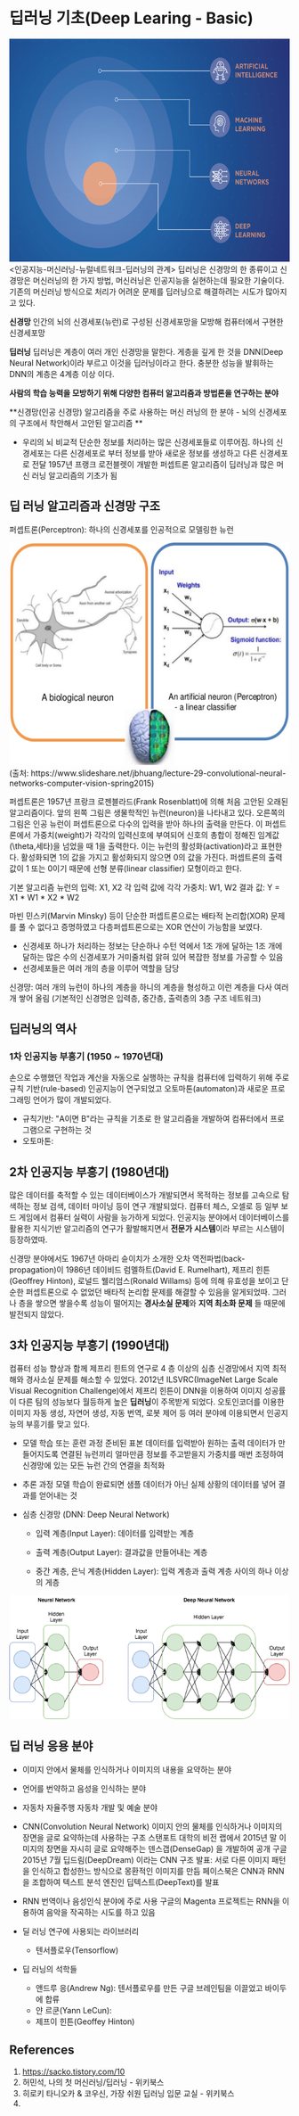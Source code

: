 # 딥러닝 기초(Deep Learing - Basic)

<img src="../primeinfograph.png" width="600" height="400">
<인공지능-머신러닝-뉴럴네트워크-딥러닝의 관계>
딥러닝은 신경망의 한 종류이고 신경망은 머신러닝의 한 가지 방법, 머신러닝은 인공지능을 실현하는데 필요한 기술이다.  
기존의 머신러닝 방식으로 처리가 어려운 문제를 딥러닝으로 해결하려는 시도가 많아지고 있다. 

**신경망**
인간의 뇌의 신경세포(뉴런)로 구성된 신경세포망을 모방해 컴퓨터에서 구현한 신경세포망

**딥러닝**
딥러닝은 계층이 여러 개인 신경망을 말한다. 게층을 깊게 한 것을 DNN(Deep Neural Network)이라 부르고 이것을 딥러닝이라고 한다.
충분한 성능을 발휘하는 DNN의 계층은 4계층 이상 이다.  

**사람의 학습 능력을 모방하기 위해 다양한 컴퓨터 알고리즘과 방법론을 연구하는 분야** 

**신경망(인공 신경망) 알고리즘을 주로 사용하는 머신 러닝의 한 분야 - 뇌의 신경세포의 구조에서 착안해서 고안된 알고리즘 **

* 우리의 뇌
비교적 단순한 정보를 처리하는 많은 신경세포들로 이루어짐. 
하나의 신경세포는 다른 신경세포로 부터 정보를 받아 새로운 정보를 생성하고 다른 신경세포로 전달 
1957년 프랭크 로전블렛이 개발한 퍼셉트론 알고리즘이 딥러닝과 많은 머신 러닝 알고리즘의 기초가 됨

## 딥 러닝 알고리즘과 신경망 구조
퍼셉트론(Perceptron): 하나의 신경세포를 인공적으로 모델링한 뉴런 

<img src="../cnn-computer-vision.png" width="600" height="400">
(출처: https://www.slideshare.net/jbhuang/lecture-29-convolutional-neural-networks-computer-vision-spring2015)

퍼셉트론은 1957년 프랑크 로젠블라드(Frank Rosenblatt)에 의해 처음 고안된 오래된 알고리즘이다. 앞의 왼쪽 그림은 생물학적인 뉴런(neuron)을 나타내고 있다. 
오른쪽의 그림은 인공 뉴런이 퍼셉트론으로 다수의 입력을 받아 하나의 출력을 만든다. 이 퍼셉트론에서 가중치(weight)가 각각의 입력신호에 부여되어 신호의 총합이 정해진 임계값(\theta,세타)을 넘었을 때 1을 출력한다. 이는 뉴런의 활성화(activation)라고 표현한다. 활성화되면 1의 값을 가지고 활성화되지 않으면 0의 값을 가진다. 퍼셉트론의 출력 값이 1 또는 0이기 때문에 선형 분류(linear classifier) 모형이라고 한다. 

기본 알고리즘
뉴런의 입력: X1, X2
각 입력 값에 각각 가중치: W1, W2 
결과 값: Y = X1 * W1 * X2 * W2

마빈 민스키(Marvin Minsky) 등이 단순한 퍼셉트론으로는 배타적 논리합(XOR) 문제를 풀 수 없다고 증명하였고 다층퍼셉트론으로는 XOR 연산이 가능함을 보였다. 

* 신경세포 하나가 처리하는 정보는 단순하나 수턴 억에서 1조 개에 달하는 1조 개에 달하는 많은 수의 신경세포가 거미줄처럼 앍혀 있어 복잡한 정보를 가공할 수 있음
* 선경세포들은 여러 개의 층을 이루어 역할을 담당

신경먕: 여러 개의 뉴런이 하나의 계층을 하니의 계층을 형성하고 이런 계층을 다사 여러 개 쌓어 올림 (기본적인 신경명은 입력층, 중간층, 출력층의 3층 구조 네트워크)

## 딥러닝의 역사

### 1차 인공지능 부흥기 (1950 ~ 1970년대)

손으로 수행했던 작업과 계산을 자동으로 실행하는 규칙을 컴퓨터에 입력하기 위해 주로 규칙 기반(rule-based) 인공지능이 연구되었고 
오토마톤(automaton)과 새로운 프로그래밍 언어가 많이 개발되었다. 

* 규칙기반: "A이면 B"라는 규칙을 기초로 한 알고리즘을 개발하여 컴퓨터에서 프로그램으로 구현하는 것 
* 오토마톤: 

## 2차 인공지능 부흥기 (1980년대)

많은 데이터를 축적할 수 있는 데이터베이스가 개발되면서 목적하는 정보를 고속으로 탐색하는 정보 검색, 데이터 마이닝 등이 연구 개발되었다. 
컴퓨터 체스, 오셀로 등 일부 보드 게임에서 컴퓨터 실력이 사람을 능가하게 되었다. 인공지능 분야에서 데이터베이스를 활용한 지식기반 알고리즘의 연구가 활발해지면서 **전문가 시스템**이라 부르는 시스템이 등장하였따. 

신경망 분야에서도 1967년 아마리 슌이치가 소개한 오차 역전파법(back-propagation)이 1986년 데이비드 럼멜하트(David E. Rumelhart), 제프리 힌튼(Geoffrey Hinton), 로널드 웰리엄스(Ronald Willams) 등에 의해 유효성을 보이고 단순한 퍼셉트론으로  수 없었던 배타적 논리합 문제를 해결할 수 있음을 알게되었따. 그러나 층을 쌓으면 쌓을수록 성능이 떨어지는 **경사소실 문제**와 **지역 최소화 문제** 들 때문에 발전되지 않았다.

## 3차 인공지능 부흥기 (1990년대)

컴퓨터 성능 향상과 함께 제프리 힌트의 연구로 4 층 이상의 심층 신경망에서 지역 최적해와 경사소실 문제를 해소할 수 있었다. 2012년 ILSVRC(ImageNet Large Scale Visual Recognition Challenge)에서 제프리 힌튼이 DNN을 이용하여 이미지 성공률이 다른 팀의 성능보다 월등하게 높은 **딥러닝**이 주목받게 되었다. 오토인코더를 이용한 이미지 자동 생성, 자연어 생성, 자동 번역, 로봇 제어 등 여러 분야에 이용되면서 인공지능의 부흥기를 맞고 있다. 

* 모델 학습 또는 훈련 과정 
준비된 표본 데이터를 입력받아 원하는 출력 데이터가 만들어지도록 연결된 뉴런끼리 얼마만큼 정보를 주고받을지 가중치를 매번 조정하여 신경망에 있는 모든 뉴런 간의 연결을 최적화

* 추론 과정
모델 학습이 완료되면 샘플 데이터가 아닌 실제 상황의 데이터를 넣어 결과를 얻어내는 것 

* 심층 신경망 (DNN: Deep Neural Network)

  * 입력 계층(Input Layer): 데이터를 입력받는 계층
  
  * 출력 계층(Output Layer): 결과값을 만들어내는 계층 
  
  * 중간 계층, 은닉 계층(Hidden Layer): 입력 계층과 출력 계층 사이의 하나 이상의 게층 
  
![DNN 구조](./dnn.png)

## 딥 러닝 응용 분야

* 이미지 안에서 물체를 인식하거나 이미지의 내용을 요약하는 분야 
* 언어를 번약하고 음성을 인식하는 분야
* 자동차 자율주행 자동차 개발 및 예술 분야 

* CNN(Convolution Neural Network)
이미지 안의 물체를 인식하거나 이미지의 장면을 글로 요약하는데 사용하는 구조 
스탠포트 대학의 비전 랩에서 2015년 말 이미지의 장면을 자시히 글로 요약해주는 덴스갭(DenseGap) 을 개발하여 공개
구글 2015년 7월 딥드림(DeepDream) 이라는 CNN 구조 발표: 서로 다른 이미지 패턴을 인식하고 합성한느 방식으로 몽환적인 이미지를 만듬
페이스북은 CNN과 RNN을 조합하여 텍스트 분석 엔진인 딥텍스트(DeepText)를 발표 

* RNN
번역이나 음성인식 분야에 주로 사용
구글의 Magenta 프로젝트는 RNN을 이용하여 음악을 작곡하는 시도를 하고 있음

* 딜 러닝 연구에 사용되는 라이브러리

  * 텐서플로우(Tensorflow)
  
* 딥 러닝의 석학들
  * 앤드루 응(Andrew Ng): 텐서플로우를 만든 구글 브레인팀을 이끌었고 바이두에 합류 
  * 얀 르쿤(Yann LeCun):  
  * 제프이 힌튼(Geoffey Hinton)
  

## References
1. https://sacko.tistory.com/10
2. 허민석, 나의 첫 머신러닝/딥러닝 - 위키북스
3. 히로키 타니오카 & 코우신, 가장 쉬원 딥러닝 입문 교실 - 위키북스 
4. 


